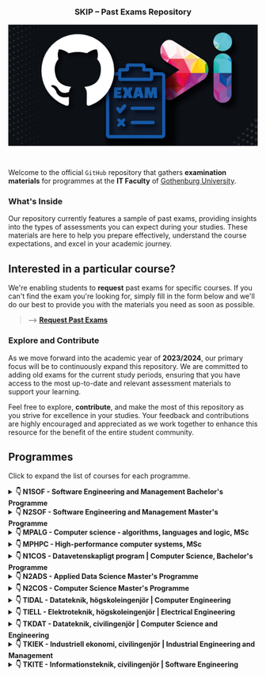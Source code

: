 <h3 align="center">SKIP – Past Exams Repository</h3>
<p align="center">
  <img align="center" src="docs/assets/skip-past-exams-poster.png"/>
</p><br>

Welcome to the official `GitHub` repository that gathers **examination
materials** for programmes at the **IT Faculty** of [Gothenburg
University](https://www.gu.se/).

### What's Inside

Our repository currently features a sample of past exams, providing insights
into the types of assessments you can expect during your studies. These
materials are here to help you prepare effectively, understand the course
expectations, and excel in your academic journey.

## Interested in a particular course?

We're enabling students to **request** past exams for specific courses. If you
can't find the exam you're looking for, simply fill in the form below and we'll
do our best to provide you with the materials you need as soon as possible.
> --> [**Request Past Exams**](https://tinyurl.com/skip-request-exams-cse)

### Explore and Contribute

As we move forward into the academic year of **2023/2024**, our primary focus
will be to continuously expand this repository. We are committed to adding old
exams for the current study periods, ensuring that you have access to the most
up-to-date and relevant assessment materials to support your learning.

Feel free to explore, **contribute**, and make the most of this repository as
you strive for excellence in your studies. Your feedback and contributions are
highly encouraged and appreciated as we work together to enhance this resource
for the benefit of the entire student community.

## Programmes

Click to expand the list of courses for each programme.


<details>
<summary><b>&#x1F447; N1SOF - Software Engineering and Management Bachelor's Programme</b></summary>

### Term 1

- [DIT043 - Object-Oriented Programming](./exams/DIT043) 5 exams.
- [DIT023 - Mathematical Foundations for Software Engineering](./exams/DIT023) 9 exams.
- [DIT046 - Requirements and User Experience](./exams/DIT046) 5 exams.

***

### Term 2

- [DIT033 - Data Management](./exams/DIT033) 9 exams.
- [DIT182 - Data Structures and Algorithms](./exams/DIT182) 24 exams.
- [DIT185 - Software Analysis and Design](./exams/DIT185) 9 exams.

***

### Term 3

- [DIT345 - Fundamentals of Software Architecture](./exams/DIT345) 5 exams.
- [DIT342 - Web Development](./exams/DIT342) 10 exams.
- [DIT348 - Software Development Methodologies](./exams/DIT348) 10 exams.

***

### Term 4

- [DIT633 - Development of Embedded and Real-Time Systems](./exams/DIT633) 9 exams.
- [DIT636 - Software Quality and Testing](./exams/DIT636) 6 exams.

***

### Term 5

- [DIT822 - Software engineering for AI systems](./exams/DIT822) 5 exams.

***

### Term 6

- [DIT822 - Software engineering for AI systems](./exams/DIT822) 5 exams.

***

</details>

<details>
<summary><b>&#x1F447; N2SOF - Software Engineering and Management Master's Programme</b></summary>

### 

- [DIT431 - High Performance Parallel Programming](./exams/DIT431) 1 exams.

***

</details>

<details>
<summary><b>&#x1F447; MPALG - Computer science - algorithms, languages and logic, MSc</b></summary>

### 

- [TIN093 - Algorithms](./exams/TIN093) 2 exams.
- [DAT105 - Computer architecture](./exams/DAT105) 2 exams.
- [DAT060 - Logic in computer science](./exams/DAT060) 2 exams.

***

</details>

<details>
<summary><b>&#x1F447; MPHPC - High-performance computer systems, MSc</b></summary>

### 

- [TDA384 - Principles of Concurrent Programming](./exams/TDA384) 2 exams.
- [EDA387 - Computer networks](./exams/EDA387) 2 exams.
- [DAT400 - High-performance parallel programming](./exams/DAT400) 1 exams.
- [DAT246 - Empirical software engineering](./exams/DAT246) 2 exams.
- [DAT105 - Computer architecture](./exams/DAT105) 2 exams.

***

</details>

<details>
<summary><b>&#x1F447; N1COS - Datavetenskapligt program | Computer Science, Bachelor's Programme</b></summary>

### 

- [DIT342 - Web Development](./exams/DIT342) 10 exams.
- [DIT348 - Software Development Methodologies](./exams/DIT348) 10 exams.
- [DIT185 - Software Analysis and Design](./exams/DIT185) 9 exams.
- [DIT401 - Operating Systems](./exams/DIT401) 1 exams.
- [DIT093 - Algorithms](./exams/DIT093) 1 exams.
- [DIT440 - Introduction to Functional Programming](./exams/DIT440) 2 exams.
- [DIT792 - Grundläggande datorteknik](./exams/DIT792) 1 exams.
- [DIT962 - Datastrukturer | Data Structures](./exams/DIT962) 2 exams.
- [DIT980 - Diskret matematik för Datavetare](./exams/DIT980) 1 exams.
- [DIT984 - Diskret matematik för Datavetare](./exams/DIT984) 1 exams.

***

</details>

<details>
<summary><b>&#x1F447; N2ADS - Applied Data Science Master's Programme</b></summary>

### 

- [DIT822 - Software engineering for AI systems](./exams/DIT822) 5 exams.
- [DIT046 - Requirements and User Experience](./exams/DIT046) 5 exams.
- [DIT401 - Operating Systems](./exams/DIT401) 1 exams.
- [DIT431 - High Performance Parallel Programming](./exams/DIT431) 1 exams.
- [DIT182 - Data Structures and Algorithms](./exams/DIT182) 24 exams.
- [DIT033 - Data Management](./exams/DIT033) 9 exams.
- [DIT093 - Algorithms](./exams/DIT093) 1 exams.
- [DIT852 - Introduction to Data Science](./exams/DIT852) 2 exams.

***

</details>

<details>
<summary><b>&#x1F447; N2COS - Computer Science Master's Programme</b></summary>

### 

- [DIT401 - Operating Systems](./exams/DIT401) 1 exams.
- [DIT431 - High Performance Parallel Programming](./exams/DIT431) 1 exams.
- [DIT093 - Algorithms](./exams/DIT093) 1 exams.
- [DIT670 - Computer Networks](./exams/DIT670) 1 exams.

***

</details>

<details>
<summary><b>&#x1F447; TIDAL - Datateknik, högskoleingenjör | Computer Engineering</b></summary>

### Year 2 - AUTUMN TERM - Study period 1 (compulsory)

- [DAT050 - Objektorienterad programmering | Object oriented programming](./exams/DAT050) 2 exams.

***

### 

- [TDA384 - Principles of Concurrent Programming](./exams/TDA384) 2 exams.
- [EDA387 - Computer networks](./exams/EDA387) 2 exams.
- [EDA093 - Operating systems](./exams/EDA093) 1 exams.

***

</details>

<details>
<summary><b>&#x1F447; TIELL - Elektroteknik, högskoleingenjör | Electrical Engineering</b></summary>

### 

- [EDA093 - Operating systems](./exams/EDA093) 1 exams.

***

</details>

<details>
<summary><b>&#x1F447; TKDAT - Datateknik, civilingenjör | Computer Science and Engineering</b></summary>

### 

- [TDA555 - Introduction to functional programming](./exams/TDA555) 2 exams.
- [TDA384 - Principles of Concurrent Programming](./exams/TDA384) 2 exams.
- [EDA452 - Grundläggande datorteknik | Introduction to computer engineering](./exams/EDA452) 1 exams.

***

</details>

<details>
<summary><b>&#x1F447; TKIEK - Industriell ekonomi, civilingenjör | Industrial Engineering and Management</b></summary>

### 

- [DAT555 - Programmeringsteknik i Python | Programming in Python](./exams/DAT555) 2 exams.

***

</details>

<details>
<summary><b>&#x1F447; TKITE - Informationsteknik, civilingenjör | Software Engineering</b></summary>

### 

- [TDA548 - Grundläggande programvaruutveckling | Introductory software development](./exams/TDA548) 2 exams.
- [TDA384 - Principles of Concurrent Programming](./exams/TDA384) 2 exams.

***

</details>
